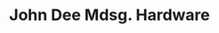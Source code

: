 ---
title: "John Dee Mdsg. Hardware"
url: /puerto-princesa/john-dee-mdsg-hardware/
shop: Eisenwaren
---